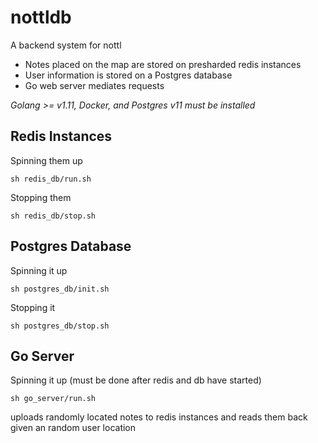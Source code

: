 # nottldb

A backend system for nottl

- Notes placed on the map are stored on presharded redis instances
- User information is stored on a Postgres database
- Go web server mediates requests

*Golang >= v1.11, Docker, and Postgres v11 must be installed*

## Redis Instances

Spinning them up
~~~
sh redis_db/run.sh
~~~
Stopping them
~~~
sh redis_db/stop.sh
~~~

## Postgres Database

Spinning it up
~~~
sh postgres_db/init.sh
~~~
Stopping it
~~~
sh postgres_db/stop.sh
~~~

## Go Server

Spinning it up (must be done after redis and db have started)
~~~
sh go_server/run.sh
~~~
uploads randomly located notes to redis instances and reads them back given an random user location

